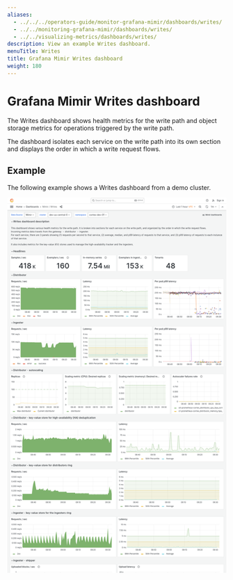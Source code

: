 ```yaml
---
aliases:
  - ../../../operators-guide/monitor-grafana-mimir/dashboards/writes/
  - ../../monitoring-grafana-mimir/dashboards/writes/
  - ../../visualizing-metrics/dashboards/writes/
description: View an example Writes dashboard.
menuTitle: Writes
title: Grafana Mimir Writes dashboard
weight: 180
---
```


# Grafana Mimir Writes dashboard

The Writes dashboard shows health metrics for the write path and object storage metrics for operations triggered by the write path.

The dashboard isolates each service on the write path into its own section and displays the order in which a write request flows.

## Example

The following example shows a Writes dashboard from a demo cluster.

![Grafana Mimir writes dashboard](mimir-writes.png)
